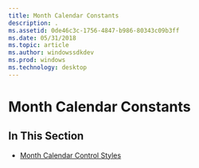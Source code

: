 ```yaml
---
title: Month Calendar Constants
description: .
ms.assetid: 0de46c3c-1756-4847-b986-80343c09b3ff
ms.date: 05/31/2018
ms.topic: article
ms.author: windowssdkdev
ms.prod: windows
ms.technology: desktop
---
```


# Month Calendar Constants

## In This Section

-   [Month Calendar Control Styles](month-calendar-control-styles.md)

 

 




